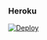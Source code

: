 ### Heroku
[![Deploy](https://www.herokucdn.com/deploy/button.svg)](https://heroku.com/deploy?template=https://github.com/KeimaSenpai/UwU-Ultimate-Bot-definitivo)
